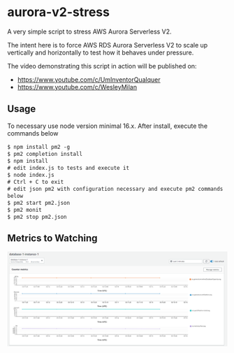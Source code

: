 # aurora-v2-stress
A very simple script to stress AWS Aurora Serverless V2.

The intent here is to force AWS RDS Aurora Serverless V2 to scale up vertically and horizontally to test how it behaves
under pressure.

The vídeo demonstrating this script in action will be published on:
- https://www.youtube.com/c/UmInventorQualquer
- https://www.youtube.com/c/WesleyMilan

## Usage

To necessary use node version minimal 16.x. After install, execute the commands below

```shell
$ npm install pm2 -g
$ pm2 completion install
$ npm install
# edit index.js to tests and execute it
$ node index.js
# Ctrl + C to exit
# edit json pm2 with configuration necessary and execute pm2 commands below
$ pm2 start pm2.json
$ pm2 monit
$ pm2 stop pm2.json
```

## Metrics to Watching

![metrics-serverless-database.png](metrics-serverless-database.png)
